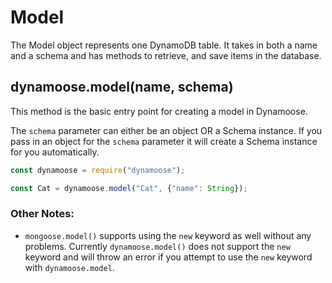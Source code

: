 # Model

The Model object represents one DynamoDB table. It takes in both a name and a schema and has methods to retrieve, and save items in the database.

## dynamoose.model(name, schema)

This method is the basic entry point for creating a model in Dynamoose.

The `schema` parameter can either be an object OR a Schema instance. If you pass in an object for the `schema` parameter it will create a Schema instance for you automatically.

```js
const dynamoose = require("dynamoose");

const Cat = dynamoose.model("Cat", {"name": String});
```

### Other Notes:

- `mongoose.model()` supports using the `new` keyword as well without any problems. Currently `dynamoose.model()` does not support the `new` keyword and will throw an error if you attempt to use the `new` keyword with `dynamoose.model`.
